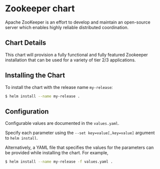 # Zookeeper chart

Apache ZooKeeper is an effort to develop and maintain an open-source server which enables highly reliable distributed coordination.

## Chart Details 
This chart will provision a fully functional and fully featured Zookeeper installation
that can be used for a variety of tier 2/3 applications.

## Installing the Chart

To install the chart with the release name `my-release`:

```bash
$ helm install --name my-release .
```

## Configuration

Configurable values are documented in the `values.yaml`.

Specify each parameter using the `--set key=value[,key=value]` argument to `helm install`.

Alternatively, a YAML file that specifies the values for the parameters can be provided while installing the chart. For example,

```bash
$ helm install --name my-release -f values.yaml .
```
